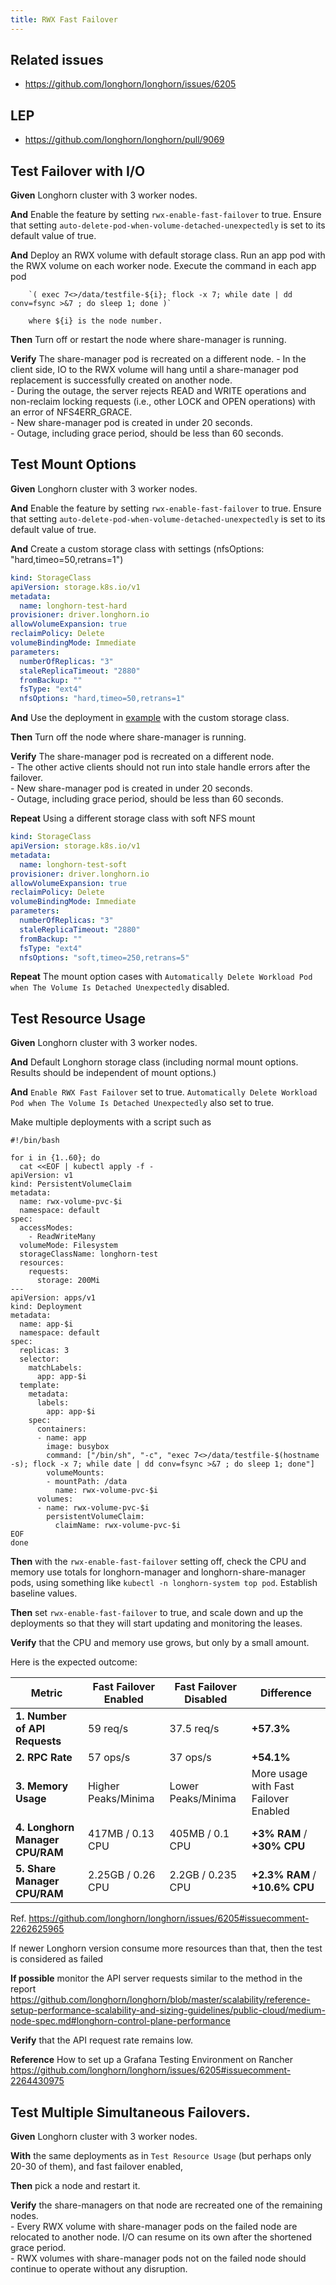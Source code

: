 ```yaml
---
title: RWX Fast Failover
---
```


## Related issues

- https://github.com/longhorn/longhorn/issues/6205

## LEP

- https://github.com/longhorn/longhorn/pull/9069

## Test Failover with I/O

**Given** Longhorn cluster with 3 worker nodes.

**And** Enable the feature by setting `rwx-enable-fast-failover` to true.
    Ensure that setting `auto-delete-pod-when-volume-detached-unexpectedly` is set to its default value of true.

**And** Deploy an RWX volume with default storage class.  Run an app pod with the RWX volume on each worker node.  Execute the command in each app pod

        `( exec 7<>/data/testfile-${i}; flock -x 7; while date | dd conv=fsync >&7 ; do sleep 1; done )`

        where ${i} is the node number.

**Then** Turn off or restart the node where share-manager is running.

**Verify** The share-manager pod is recreated on a different node.
    - In the client side, IO to the RWX volume will hang until a share-manager pod replacement is successfully created on another node.  
    - During the outage, the server rejects READ and WRITE operations and non-reclaim locking requests (i.e., other LOCK and OPEN operations) with an error of NFS4ERR_GRACE.  
    - New share-manager pod is created in under 20 seconds.  
    - Outage, including grace period, should be less than 60 seconds.  

## Test Mount Options

**Given** Longhorn cluster with 3 worker nodes.

**And** Enable the feature by setting `rwx-enable-fast-failover` to true.
    Ensure that setting `auto-delete-pod-when-volume-detached-unexpectedly` is set to its default value of true.

**And** Create a custom storage class with settings (nfsOptions: "hard,timeo=50,retrans=1")

```yaml
kind: StorageClass
apiVersion: storage.k8s.io/v1
metadata:
  name: longhorn-test-hard
provisioner: driver.longhorn.io
allowVolumeExpansion: true
reclaimPolicy: Delete
volumeBindingMode: Immediate
parameters:
  numberOfReplicas: "3"
  staleReplicaTimeout: "2880"
  fromBackup: ""
  fsType: "ext4"
  nfsOptions: "hard,timeo=50,retrans=1"
```

**And** Use the deployment in [example]([https://github.com/longhorn/longhorn/blob/master/examples/rwx/rwx-nginx-deployment.yaml](https://github.com/longhorn/longhorn/blob/master/examples/rwx/rwx-nginx-deployment.yaml) ) with the custom storage class.  

**Then** Turn off the node where share-manager is running.

**Verify** The share-manager pod is recreated on a different node.  
    - The other active clients should not run into stale handle errors after the failover.  
    - New share-manager pod is created in under 20 seconds.  
    - Outage, including grace period, should be less than 60 seconds.  

**Repeat** Using a different storage class with soft NFS mount

```yaml
kind: StorageClass
apiVersion: storage.k8s.io/v1
metadata:
  name: longhorn-test-soft
provisioner: driver.longhorn.io
allowVolumeExpansion: true
reclaimPolicy: Delete
volumeBindingMode: Immediate
parameters:
  numberOfReplicas: "3"
  staleReplicaTimeout: "2880"
  fromBackup: ""
  fsType: "ext4"
  nfsOptions: "soft,timeo=250,retrans=5"
```

**Repeat** The mount option cases with `Automatically Delete Workload Pod when The Volume Is Detached Unexpectedly` disabled.

## Test Resource Usage

**Given** Longhorn cluster with 3 worker nodes.

**And** Default Longhorn storage class (including normal mount options.  Results should be independent of mount options.)

**And** `Enable RWX Fast Failover` set to true.  `Automatically Delete Workload Pod when The Volume Is Detached Unexpectedly` also set to true.

Make multiple deployments with a script such as
```shell
#!/bin/bash

for i in {1..60}; do
  cat <<EOF | kubectl apply -f -
apiVersion: v1
kind: PersistentVolumeClaim
metadata:
  name: rwx-volume-pvc-$i
  namespace: default
spec:
  accessModes:
    - ReadWriteMany
  volumeMode: Filesystem
  storageClassName: longhorn-test
  resources:
    requests:
      storage: 200Mi
---
apiVersion: apps/v1
kind: Deployment
metadata:
  name: app-$i
  namespace: default
spec:
  replicas: 3
  selector:
    matchLabels:
      app: app-$i
  template:
    metadata:
      labels:
        app: app-$i
    spec:
      containers:
      - name: app
        image: busybox
        command: ["/bin/sh", "-c", "exec 7<>/data/testfile-$(hostname -s); flock -x 7; while date | dd conv=fsync >&7 ; do sleep 1; done"]
        volumeMounts:
        - mountPath: /data
          name: rwx-volume-pvc-$i
      volumes:
      - name: rwx-volume-pvc-$i
        persistentVolumeClaim:
          claimName: rwx-volume-pvc-$i
EOF
done
```

**Then** with the `rwx-enable-fast-failover` setting off, check the CPU and memory use totals for longhorn-manager and longhorn-share-manager pods, using something like `kubectl -n longhorn-system top pod`.  Establish baseline values.

**Then** set `rwx-enable-fast-failover` to true, and scale down and up the deployments so that they will start updating and monitoring the leases.

**Verify** that the CPU and memory use grows, but only by a small amount.

Here is the expected outcome:

| **Metric**                           | **Fast Failover Enabled** | **Fast Failover Disabled** | **Difference**             |
|--------------------------------------|---------------------------|----------------------------|----------------------------|
| **1. Number of API Requests**        | 59 req/s                  | 37.5 req/s                 | **+57.3%**                 |
| **2. RPC Rate**                      | 57 ops/s                  | 37 ops/s                   | **+54.1%**                 |
| **3. Memory Usage**                  | Higher Peaks/Minima       | Lower Peaks/Minima         | More usage with Fast Failover Enabled |
| **4. Longhorn Manager CPU/RAM**      | 417MB / 0.13 CPU          | 405MB / 0.1 CPU            | **+3% RAM** / **+30% CPU** |
| **5. Share Manager CPU/RAM**         | 2.25GB / 0.26 CPU         | 2.2GB / 0.235 CPU          | **+2.3% RAM** / **+10.6% CPU** |

Ref. https://github.com/longhorn/longhorn/issues/6205#issuecomment-2262625965

If newer Longhorn version consume more resources than that, then the test is considered as failed

**If possible** monitor the API server requests similar to the method in the report https://github.com/longhorn/longhorn/blob/master/scalability/reference-setup-performance-scalability-and-sizing-guidelines/public-cloud/medium-node-spec.md#longhorn-control-plane-performance

**Verify** that the API request rate remains low.

**Reference** How to set up a Grafana Testing Environment on Rancher
https://github.com/longhorn/longhorn/issues/6205#issuecomment-2264430975

## Test Multiple Simultaneous Failovers.
**Given** Longhorn cluster with 3 worker nodes.

**With** the same deployments as in `Test Resource Usage` (but perhaps only 20-30 of them), and fast failover enabled,
    
**Then** pick a node and restart it.  

**Verify** the share-managers on that node are recreated one of the remaining nodes.  
    - Every RWX volume with share-manager pods on the failed node are relocated to another node.  I/O can resume on its own after the shortened grace period.  
    - RWX volumes with share-manager pods not on the failed node should continue to operate without any disruption.


